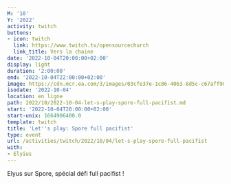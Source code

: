 ```yaml
---
M: '10'
Y: '2022'
activity: twitch
buttons:
- icon: twitch
  link: https://www.twitch.tv/opensourcechurch
  link_title: Vers la chaine
date: '2022-10-04T20:00:00+02:00'
display: light
duration: '2:00:00'
end: '2022-10-04T22:00:00+02:00'
image: https://cdn.mcr.ea.com/3/images/03cfe37e-1c86-4063-8d5c-c67aff90a293/1587735143-0x0-0-0.jpg
isodate: '2022-10-04'
location: en ligne
path: 2022/10/2022-10-04-let-s-play-spore-full-pacifist.md
start: '2022-10-04T20:00:00+02:00'
start-unix: 1664906400.0
template: twitch
title: 'Let''s play: Spore full pacifist'
type: event
url: /activities/twitch/2022/10/04/let-s-play-spore-full-pacifist
with:
- Elyius
---
```

Elyus sur Spore, spécial défi full pacifist !
